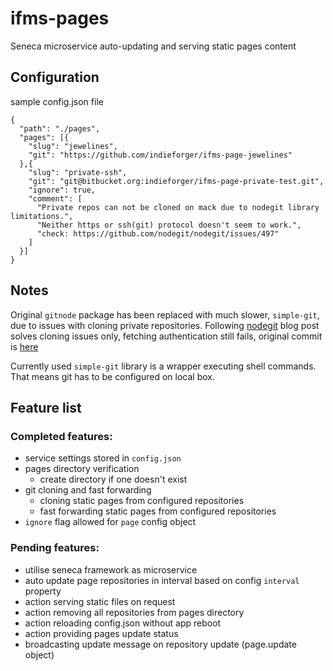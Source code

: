 # ifms-pages

Seneca microservice auto-updating and serving static pages content
  
## Configuration

sample config.json file
```
{
  "path": "./pages",
  "pages": [{
    "slug": "jewelines",
    "git": "https://github.com/indieforger/ifms-page-jewelines"
  },{
    "slug": "private-ssh",
    "git": "git@bitbucket.org:indieforger/ifms-page-private-test.git",
    "ignore": true,
    "comment": [
      "Private repos can not be cloned on mack due to nodegit library limitations.",
      "Neither https or ssh(git) protocol doesn't seem to work.",
      "check: https://github.com/nodegit/nodegit/issues/497"
    ]
  }]
}
```

## Notes

Original `gitnode` package has been replaced with much slower, `simple-git`, 
due to issues with cloning private repositories.
Following [nodegit](http://radek.io/2015/10/27/nodegit/) blog post solves
cloning issues only, fetching authentication still fails, original commit 
is [here](https://github.com/indieforger/ifms-pages/blob/143574ae29de91ce7503e606490aef0dd770b549/service.js)

Currently used `simple-git` library is a wrapper executing shell commands.
That means git has to be configured on local box.

## Feature list

### Completed features:
- service settings stored in `config.json`
- pages directory verification
  - create directory if one doesn't exist 
- git cloning and fast forwarding
  - cloning static pages from configured repositories
  - fast forwarding static pages from configured repositories
- `ignore` flag allowed for `page` config object

### Pending features:
- utilise seneca framework as microservice
- auto update page repositories in interval based on config `interval` property
- action serving static files on request
- action removing all repositories from pages directory
- action reloading config.json without app reboot
- action providing pages update status
- broadcasting update message on repository update (page.update object)
